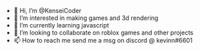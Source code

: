 - 👋 Hi, I’m @KenseiCoder
- 👀 I’m interested in making games and 3d rendering
- 🌱 I’m currently learning javascript
- 💞️ I’m looking to collaborate on roblox games and other projects
- 📫 How to reach me send me a msg on discord @ kevinn#6601

<!---
KenseiCoder/KenseiCoder is a ✨ special ✨ repository because its `README.md` (this file) appears on your GitHub profile.
You can click the Preview link to take a look at your changes.
--->
